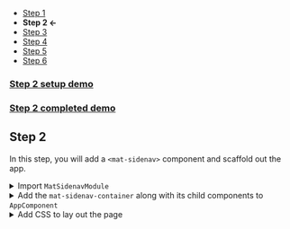 * [Step 1](./step_1.md)
* **Step 2 <-**
* [Step 3](./step_3.md)
* [Step 4](./step_4.md)
* [Step 5](./step_5.md)
* [Step 6](./step_6.md)

### [Step 2 setup demo](https://stackblitz.com/github/rnocc/blast-off-with-am/tree/step-1)
### [Step 2 completed demo](https://stackblitz.com/github/rnocc/blast-off-with-am/tree/step-2)

## Step 2

In this step, you will add a `<mat-sidenav>` component and scaffold out the app.

<details>
<summary>Import <code>MatSidenavModule</code></summary>

`app.module.ts` Add the `MatSidenavModule`

```ts
import { MatSidenavModule } from '@angular/material/sidenav';

@NgModule({
  ...
  imports: [
    ...
    MatSidenavModule,
  ],
  ...
})
```
</details>

<details>
<summary>Add the <code>mat-sidenav-container</code> along with its child components to <code>AppComponent</code></summary>

`app.component.html` 

```html
<mat-sidenav-container>
  <mat-sidenav mode="side" opened role="region">Sidenav content</mat-sidenav>
  <mat-sidenav-content role="region">Main content</mat-sidenav-content>
</mat-sidenav-container>
```

</details>


<details>
<summary>Add CSS to lay out the page</summary>

`app.component.css` 
```css
:host {
  height: 100vh;
  display: grid;
  grid-template: "toolbar"
                 "page-container" 1fr;
}

h1 {
  grid-area: title;
}

mat-toolbar {
  grid-area: toolbar;
  display: grid;
  grid-template:  "title menu" auto
  / 1fr 50px;
}

mat-sidenav-container {
  grid-area: page-container
}
```
</details>
